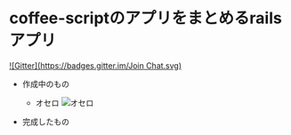 # coffee-scriptのアプリをまとめるrailsアプリ
[![Gitter](https://badges.gitter.im/Join Chat.svg)](https://gitter.im/MaxMEllon/AppBox?utm_source=badge&utm_medium=badge&utm_campaign=pr-badge&utm_content=badge)

- 作成中のもの
    - オセロ
    ![オセロ](master/uml/othello.png)
    
- 完成したもの
